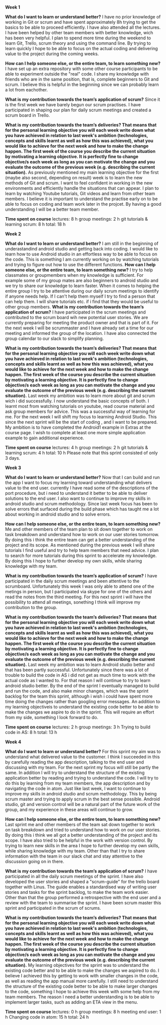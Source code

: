 
**Week 1**

**What do I want to learn or understand better?**
I have no prior knowledge of working in Git or scrum and have spent approximately 8h trying to get the basics to be able to proceed efficiently. I have also attended all the lectures.  I have been helped by other team members with better knowledge, wich has been very helpful. I plan to spend more time during the weekend to learn Git, Trello, scrum theory and using the command line. By trying to learn quickly I hope to be able to focus on the actual coding and delivering value to the project during the coming weeks.



**How can I help someone else, or the entire team, to learn something new?**
I have set up an extra repository with some other course participants to be able to experiment outside the "real" code. I share my knowledge with friends who are in the same position, that is, complete beginners to Git and scrum. I believe this is helpful in the beginning since we can probably learn a lot from eachother. 


**What is my contribution towards the team’s application of scrum?**
Since it is the first week we have barely begun our scrum practises. I have participated in shaping our plan for daily scrum meetings and created a scrum board in Trello. 


**What is my contribution towards the team’s deliveries? That means that for the personal learning objective you will each week write down what you have achieved in relation to last week's ambition (technologies, concepts and skills learnt as well as how this was achieved), what you would like to achieve for the next week and how to make the change happen. The first week of the course you describe the current situation by motivating a learning objective. It is perfectly fine to change objective/s each week as long as you can motivate the change and you evaluate the outcome of the previous week (e.g. describing the current situation).**
As previously mentioned my main learning objective for the first (maybe also second, depending on result) week is to learn the new methods of Git and scrum. I want to feel confident in working in the new environments and efficiently handle the situations that can appear. I plan to learn by watching Youtube tutorials, Git videos and learn from other team members. I believe it is important to understand the practise early on to be able to focus on coding and team work later in the projcet. By having a good understanding I will be a better team member. 


**Time spent on course**
lectures: 8 h
group meetings: 2 h
git tutorials & learning scrum: 8 h
total: 18 h 


**Week 2**

**What do I want to learn or understand better?**
I am still in the beginning of underastandind android studio and getting back into coding. I would like to learn how to use Android studio in an effortless way to be able to focus on the code. This is something I am currently working on by watching tutorials and trying to figure out how to use the different functions. 
**How can I help someone else, or the entire team, to learn something new?**
I try to help classmates or groupmembers when my knowledge is sufficient. For example some of my group mates are also beginners to android studio and we try to share our knowledge to learn faster. When it comes to helping the entire group I try to be attentive during our daily scrum meetings to identify if anyone needs help. If I can't help them myself I try to find a person that can help them. I will share tutorials etc. if i find that they would be useful to other group members. 
**What is my contribution towards the team’s application of scrum?**
I have participated in the scrum meetings and contributed to the scrum board wih new potential user stories. We are currently preparing for meeting the product owner and that is part of it. For the next week I will be scrummaster and I have already set a time for our meeting and informed the group of the location. I have also connected the group calendar to our slack to simplify planning. 

**What is my contribution towards the team’s deliveries? That means that for the personal learning objective you will each week write down what you have achieved in relation to last week's ambition (technologies, concepts and skills learnt as well as how this was achieved), what you would like to achieve for the next week and how to make the change happen. The first week of the course you describe the current situation by motivating a learning objective. It is perfectly fine to change objective/s each week as long as you can motivate the change and you evaluate the outcome of the previous week (e.g. describing the current situation).**
Last week my ambition was to learn more about git and scrum wich i did successfully. I now understand the basic concepts of both. I learnt most from watching tutorials on youtube, read course material and ask group members for advice. This was a successful way of learning for me. For the next week I will shift my focus to learning Android Studio. This since the next sprint will be the start of coding , and I want to be prepared. My ambition is to have completed the Android1 example in Extras at the course page. I wish to complete at least one more simple application example to gain additional experience. 

**Time spent on course**
lectures: 4 h
group meetings: 2 h
git tutorials & learning scrum: 4 h
total: 10 h 
Please note that this sprint consisted of only 3 days.


**Week 3**

**What do I want to learn or understand better?**
Now that I can build and run the app I want to focus my learning toward understanding what delivers value to the end user. currently I have read some of the descriptions of the port procedure, but i need to understand it better to be able to deliver solutions to the end user. I also want to continue to improve my skills in android studio and scrum methodology. Since last week focus has been to solve errors that surfaced during the build phase which has taught me a lot about working in android studio and to solve errors. 

**How can I help someone else, or the entire team, to learn something new?**
Me and other members of the team plan to sit down together to work on task breakdown and understand how to work on our user stories tomorrow. By doing this i think the entire team can get a better understanding of the project and its scope. As mentioned during the previous week I will share tutorials I find useful and try to help team members that need advice. I plan to search for more tutorials during this sprint to accelerate my knowledge. By doing this I hope to further develop my own skills, while sharing knowledge with my team.  

**What is my contribution towards the team’s application of scrum?**
I have participated in the daily scrum meetings and been attentive to the scrumboard. Unfortunately this week I was only able to attend one of the metings in person, but I participated via skype for one of the others and read the notes from the third meeting. For this next sprint i will have the possibility to attend all meetings, sonething I think will improve my contribution to the group. 

**What is my contribution towards the team’s deliveries? That means that for the personal learning objective you will each week write down what you have achieved in relation to last week's ambition (technologies, concepts and skills learnt as well as how this was achieved), what you would like to achieve for the next week and how to make the change happen. The first week of the course you describe the current situation by motivating a learning objective. It is perfectly fine to change objective/s each week as long as you can motivate the change and you evaluate the outcome of the previous week (e.g. describing the current situation).**
Last week my ambition was to learn Android studio better and that has been partly successful. Unfortunately since there was a lot of trouble to build the code in AS i did not get as much time to work with the actual code as I wanted to. For that reason I will continue to try to learn android studio better. By the end of the sprint I eventually managed to build and run the code, and also make minor changes, which was the sprint backlog for the team this sprint, although i wish i could have spent more time doing the changes rather than googling error messages. An addition to my learning objectiveis to understand the existing code better to be able to make the changes we aspire to do in the sprint. This will require an effort from my side, something I look forward to do. 

**Time spent on course**
lectures: 2 h
group meetings: 3 h
Trying to build code in AS: 8 h
total: 13 h 

**Week 4**

**What do I want to learn or understand better?**
For this sprint my aim was to understand what delivered value to the customer. I think I succeeded in this by carefully reading the app description, talking to the end user and discussing with my team. 
For the next sprint my focus will still be partly the same. In addition I will try to understand the structure of the existing application better by reading and trying to understand the code. I will try to do this by learning from my team members, the app description and by navigating the code in atom. Just like last week, I want to continue to improve my skills in android studio and scrum methodology. This by being scrum master and trying to apply scrum in the best sense possible. Android studio, git and version control will be a natural part of the future work of the group, and my experience in these areas will continue to grow. 

**How can I help someone else, or the entire team, to learn something new?**
Last sprint me and other members of the team sat down together to work on task breakdown and tried to understand how to work on our user stories. By doing this i think we all got a better understanding of the project and its scope. I have also tried to be helpful in the work with version control. By trying to learn new skills in the area I hope to further develop my own skills, while sharing knowledge with my team. Other than that I try to share information with the team in our slack chat and stay attentive to the discussion going on in there.  

**What is my contribution towards the team’s application of scrum?**
I have participated in all the daily scrum meetings of the sprint. I have also developed the user stories and shaped a "scrum-guide" for the trello board together with Linus. The guide enables a standardised way of writing user stories and tasks for the sprint backlog, to make the team work easier. Other than that the group performed a retrospective with the end user and a review with the team to summarise the sprint. I have been scrum master this sprint and participated in the scrum of scrums. 


**What is my contribution towards the team’s deliveries? That means that for the personal learning objective you will each week write down what you have achieved in relation to last week's ambition (technologies, concepts and skills learnt as well as how this was achieved), what you would like to achieve for the next week and how to make the change happen. The first week of the course you describe the current situation by motivating a learning objective. It is perfectly fine to change objective/s each week as long as you can motivate the change and you evaluate the outcome of the previous week (e.g. describing the current situation).**
My learning objectives for the sprint was to understand the existing code better and to be able to make the changes we aspired to do. I believe I achieved this by getting to work with smaller changes in the code, as well as reading the app manual more carefully. I still need to understand the structure of the existing code better to be able to make larger changes to the code, something I hope to achieve this week with some help from my team members. The reason I need a better understanding is to be able to implement larger tasks, such as adding an ETA view in the menu. 


**Time spent on course**
lectures: 0 h
group meetings: 8 h
meeting end user: 1 h
Changing code in atom: 15 h
total: 24 h 
